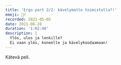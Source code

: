 ```yaml
---
title: 'Ergo part 2/2: kävelymatto toimistolla?!'
emoji: 🚶‍♂️
recorded: 2021-05-05
date: 2021-06-28
duration: '1:02:40'
description: |
  Ylös, ulos ja lenkille?
  Ei vaan ylös, koneelle ja kävelykoodaamaan!
---
```


Kätevä peli.
